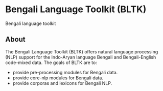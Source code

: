 # Bengali Language Toolkit (BLTK)
Bengali language toolkit

## About

The Bengali Language Toolkit (BLTK) offers natural language processing (NLP) support for the Indo-Aryan language Bengali and Bengali-English code-mixed data. The goals of BLTK are to:

*   provide pre-processing modules for Bengali data.
*   provide core-nlp modules for Bengali data.
*   provide corporas and lexicons for Bengali NLP.
